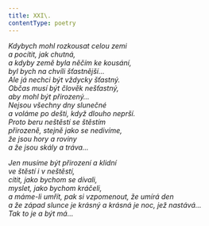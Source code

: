 ```yaml
---
title: XXI\.
contentType: poetry
---
```


<section>

_Kdybych mohl rozkousat celou zemi  
a pocítit, jak chutná,  
a kdyby země byla něčím ke kousání,  
byl bych na chvíli šťastnější…  
Ale já nechci být vždycky šťastný.  
Občas musí být člověk nešťastný,  
aby mohl být přirozený…  
Nejsou všechny dny slunečné  
a voláme po dešti, když dlouho neprší.  
Proto beru neštěstí se štěstím  
přirozeně, stejně jako se nedivíme,  
že jsou hory a roviny  
a že jsou skály a tráva…_

</section>

<section>

_Jen musíme být přirození a klidní  
ve štěstí i v neštěstí,  
cítit, jako bychom se dívali,  
myslet, jako bychom kráčeli,  
a máme-li umřít, pak si vzpomenout, že umírá den  
a že západ slunce je krásný a krásná je noc, jež nastává…  
Tak to je a být má…_

</section>
